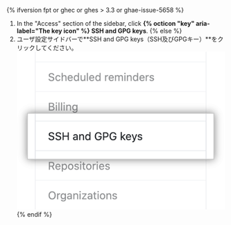 {% ifversion fpt or ghec or ghes > 3.3 or ghae-issue-5658 %}
1. In the "Access" section of the sidebar, click **{% octicon "key" aria-label="The key icon" %} SSH and GPG keys**.
{% else %}
1. ユーザ設定サイドバーで**SSH and GPG keys（SSH及びGPGキー）**をクリックしてください。 ![認証キー](/assets/images/help/settings/settings-sidebar-ssh-keys.png)
{% endif %}
